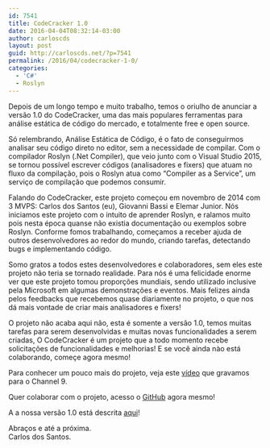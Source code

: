 ```yaml
---
id: 7541
title: CodeCracker 1.0
date: 2016-04-04T08:32:14-03:00
author: carloscds
layout: post
guid: http://carloscds.net/?p=7541
permalink: /2016/04/codecracker-1-0/
categories:
  - 'C#'
  - Roslyn
---
```

Depois de um longo tempo e muito trabalho, temos o oriulho de anunciar a versão 1.0 do CodeCracker, uma das mais populares ferramentas para análise estática de código do mercado, e totalmente free e open source.

Só relembrando, Análise Estática de Código, é o fato de conseguirmos analisar seu código direto no editor, sem a necessidade de compilar. Com o compilador Roslyn (.Net Compiler), que veio junto com o Visual Studio 2015, se tornou possível escrever códigos (analisadores e fixers) que atuam no fluxo da compilação, pois o Roslyn atua como “Compiler as a Service”, um serviço de compilação que podemos consumir.

Falando do CodeCracker, este projeto começou em novembro de 2014 com 3 MVPS: Carlos dos Santos (eu), Giovanni Bassi e Elemar Junior. Nós iniciamos este projeto com o intuito de aprender Roslyn, e ralamos muito pois nesta época quanse não existia documentação ou exemplos sobre Roslyn. Conforme fomos trabalhando, começamos a receber ajuda de outros desenvolvedores ao redor do mundo, criando tarefas, detectando bugs e implementando código.

Somo gratos a todos estes desenvolvedores e colaboradores, sem eles este projeto não teria se tornado realidade. Para nós é uma felicidade enorme ver que este projeto tomou proporções mundiais, sendo utilizado inclusive pela Microsoft em algumas demonstrações e eventos. Mais felizes ainda pelos feedbacks que recebemos quase diariamente no projeto, o que nos dá mais vontade de criar mais analisadores e fixers!

O projeto não acaba aqui não, esta é somente a versão 1.0, temos muitas tarefas para serem desenvolvidas e muitas novas funcionalidades a serem criadas, O CodeCracker é um projeto que a todo momento recebe solicitações de funcionalidades e melhorias! E se você ainda nào está colaborando, começe agora mesmo!

Para conhecer um pouco mais do projeto, veja este [vídeo](https://channel9.msdn.com/Events/MVP-RD-Americas/MVP-Tech-Talk/Code-Cracker-Project-A-must-have-extension-for-Visual-Studio-2015) que gravamos para o Channel 9.

Quer colaborar com o projeto, acesso o [GitHub](https://github.com/code-cracker/code-cracker) agora mesmo!

A a nossa versão 1.0 está descrita [aqui](https://github.com/code-cracker/code-cracker/releases/tag/v1.0.0)!

Abraços e até a próxima.  
Carlos dos Santos.